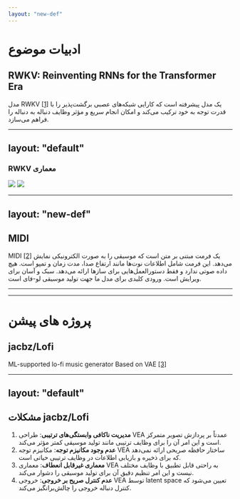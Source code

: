 ```yaml
---
layout: "new-def"
---
```


#  ادبیات موضوع
## RWKV: Reinventing RNNs for the Transformer Era

مدل  RWKV <a href="/30">\[1\]</a> یک مدل پیشرفته است که کارایی شبکه‌های عصبی برگشت‌پذیر را با قدرت توجه به خود ترکیب می‌کند و امکان انجام سریع و مؤثر وظایف دنباله به دنباله را فراهم می‌سازد. 

---
layout: "default"
---

### RWKV معماری

<Caption caption="معماری RWKV, گرفته شده از [1]">
    <img src="/RWKV-arch.png" class="object-contain scale-90"/>
    <img src="/x2.png" class=" w-50"/>
</Caption>

---
layout: "new-def"
---

## MIDI

MIDI <a href="/30">\[2\]</a> یک فرمت مبتنی بر متن است که موسیقی را به صورت الکترونیکی نمایش می‌دهد. این فرمت شامل اطلاعات نوت‌ها مانند ارتفاع صدا، مدت زمان و تمپو است. هیچ داده صوتی ندارد و فقط دستورالعمل‌هایی برای سازها ارائه می‌دهد. سبک و آسان برای ویرایش است. ورودی کلیدی برای مدل ما جهت تولید موسیقی لو-فای است.

<!-- Represents music as notes and events • No audio data, only instructions • Lightweight and easy to edit • Crucial input for our model • Wide range of musical styles -->

---
---

# پروژه های پیشن
## jacbz/Lofi

<div class="text-center mt-2 italic bold">
ML-supported lo-fi music generator Based on VAE <a href="/30">[3]</a>
</div>

---
layout: "default"
---
## مشکلات jacbz/Lofi


1. **مدیریت ناکافی وابستگی‌های ترتیبی**: طراحی VEA عمدتاً بر پردازش تصویر متمرکز است و این امر آن را برای وظایف ترتیبی مانند تولید موسیقی کمتر مؤثر می‌کند.
2. **عدم وجود مکانیزم توجه**: مکانیزم توجه VEA ساختار حافظه صریحی ارائه نمی‌دهد که برای ذخیره و بازیابی اطلاعات در وظایف ترتیبی حیاتی است.
3. **معماری غیرقابل انعطاف**: معماری VEA به راحتی قابل تطبیق با وظایف مختلف نیست و این امر تنظیم دقیق آن برای تولید موسیقی را دشوار می‌کند.
4. **عدم کنترل صریح بر خروجی**: خروجی VEA توسط latent space تعیین می‌شود که کنترل دنباله خروجی را چالش‌برانگیز می‌کند.

